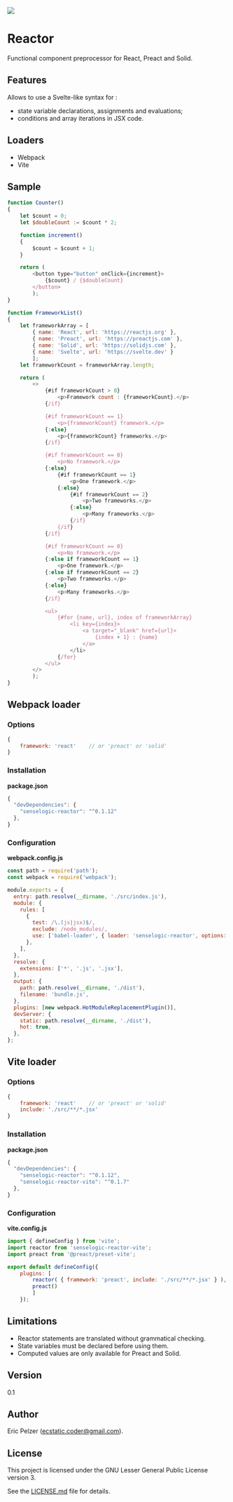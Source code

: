 ![](https://github.com/senselogic/REACTOR/blob/master/LOGO/reactor.png)

# Reactor

Functional component preprocessor for React, Preact and Solid.

## Features

Allows to use a Svelte-like syntax for :

*   state variable declarations, assignments and evaluations;
*   conditions and array iterations in JSX code.

## Loaders

*   Webpack
*   Vite

## Sample

```js
function Counter()
{
    let $count = 0;
    let $doubleCount := $count * 2;

    function increment()
    {
        $count = $count + 1;
    }

    return (
        <button type="button" onClick={increment}>
            {$count} / {$doubleCount}
        </button>
        );
}

function FrameworkList()
{
    let frameworkArray = [
        { name: 'React', url: 'https://reactjs.org' },
        { name: 'Preact', url: 'https://preactjs.com' },
        { name: 'Solid', url: 'https://solidjs.com' },
        { name: 'Svelte', url: 'https://svelte.dev' }
        ];
    let frameworkCount = frameworkArray.length;

    return (
        <>
            {#if frameworkCount > 0}
                <p>Framework count : {frameworkCount}.</p>
            {/if}

            {#if frameworkCount == 1}
                <p>{frameworkCount} framework.</p>
            {:else}
                <p>{frameworkCount} frameworks.</p>
            {/if}

            {#if frameworkCount == 0}
                <p>No framework.</p>
            {:else}
                {#if frameworkCount == 1}
                    <p>One framework.</p>
                {:else}
                    {#if frameworkCount == 2}
                        <p>Two frameworks.</p>
                    {:else}
                        <p>Many frameworks.</p>
                    {/if}
                {/if}
            {/if}

            {#if frameworkCount == 0}
                <p>No framework.</p>
            {:else if frameworkCount == 1}
                <p>One framework.</p>
            {:else if frameworkCount == 2}
                <p>Two frameworks.</p>
            {:else}
                <p>Many frameworks.</p>
            {/if}

            <ul>
                {#for {name, url}, index of frameworkArray}
                    <li key={index}>
                        <a target="_blank" href={url}>
                            {index + 1} : {name}
                        </a>
                    </li>
                {/for}
            </ul>
        </>
        );
}
```

## Webpack loader

### Options

```js
{
    framework: 'react'    // or 'preact' or 'solid'
}
```

### Installation

**package.json**
```js
{
  "devDependencies": {
    "senselogic-reactor": "^0.1.12"
  },
}
```

### Configuration

**webpack.config.js**

```js
const path = require('path');
const webpack = require('webpack');

module.exports = {
  entry: path.resolve(__dirname, './src/index.js'),
  module: {
    rules: [
      {
        test: /\.(js|jsx)$/,
        exclude: /node_modules/,
        use: ['babel-loader', { loader: 'senselogic-reactor', options: { framework: 'react' } }],
      },
    ],
  },
  resolve: {
    extensions: ['*', '.js', '.jsx'],
  },
  output: {
    path: path.resolve(__dirname, './dist'),
    filename: 'bundle.js',
  },
  plugins: [new webpack.HotModuleReplacementPlugin()],
  devServer: {
    static: path.resolve(__dirname, './dist'),
    hot: true,
  },
};
```

## Vite loader

### Options

```js
{
    framework: 'react'    // or 'preact' or 'solid'
    include: './src/**/*.jsx'
}
```

### Installation

**package.json**
```js
{
  "devDependencies": {
    "senselogic-reactor": "^0.1.12",
    "senselogic-reactor-vite": "^0.1.7"
  },
}
```

### Configuration

**vite.config.js**

```js
import { defineConfig } from 'vite';
import reactor from 'senselogic-reactor-vite';
import preact from '@preact/preset-vite';

export default defineConfig({
    plugins: [
        reactor( { framework: 'preact', include: './src/**/*.jsx' } ),
        preact()
        ]
    });
```

## Limitations

*   Reactor statements are translated without grammatical checking.
*   State variables must be declared before using them.
*   Computed values are only available for Preact and Solid.

## Version

0.1

## Author

Eric Pelzer (ecstatic.coder@gmail.com).

## License

This project is licensed under the GNU Lesser General Public License version 3.

See the [LICENSE.md](LICENSE.md) file for details.
